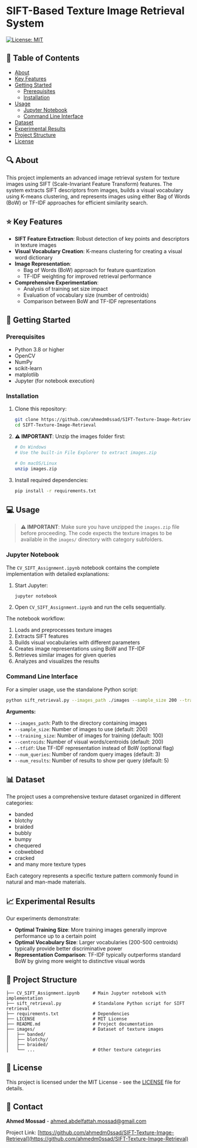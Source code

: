 # SIFT-Based Texture Image Retrieval System

[![License: MIT](https://img.shields.io/badge/License-MIT-yellow.svg)](https://opensource.org/licenses/MIT)

## 📝 Table of Contents
- [About](#about)
- [Key Features](#features)
- [Getting Started](#getting-started)
  - [Prerequisites](#prerequisites)
  - [Installation](#installation)
- [Usage](#usage)
  - [Jupyter Notebook](#jupyter-notebook)
  - [Command Line Interface](#command-line-interface)
- [Dataset](#dataset)
- [Experimental Results](#experimental-results)
- [Project Structure](#project-structure)
- [License](#license)

## 🔍 About <a name="about"></a>

This project implements an advanced image retrieval system for texture images using SIFT (Scale-Invariant Feature Transform) features. The system extracts SIFT descriptors from images, builds a visual vocabulary using K-means clustering, and represents images using either Bag of Words (BoW) or TF-IDF approaches for efficient similarity search.

## ⭐ Key Features <a name="features"></a>

- **SIFT Feature Extraction**: Robust detection of key points and descriptors in texture images
- **Visual Vocabulary Creation**: K-means clustering for creating a visual word dictionary
- **Image Representation**:
  - Bag of Words (BoW) approach for feature quantization
  - TF-IDF weighting for improved retrieval performance
- **Comprehensive Experimentation**:
  - Analysis of training set size impact
  - Evaluation of vocabulary size (number of centroids)
  - Comparison between BoW and TF-IDF representations

## 🚀 Getting Started <a name="getting-started"></a>

### Prerequisites <a name="prerequisites"></a>

- Python 3.8 or higher
- OpenCV
- NumPy
- scikit-learn
- matplotlib
- Jupyter (for notebook execution)

### Installation <a name="installation"></a>

1. Clone this repository:
   ```bash
   git clone https://github.com/ahmedm0ssad/SIFT-Texture-Image-Retrieval.git
   cd SIFT-Texture-Image-Retrieval
   ```

2. **⚠️ IMPORTANT**: Unzip the images folder first:
   ```bash
   # On Windows
   # Use the built-in File Explorer to extract images.zip
   
   # On macOS/Linux
   unzip images.zip
   ```

3. Install required dependencies:
   ```bash
   pip install -r requirements.txt
   ```

## 💻 Usage <a name="usage"></a>

> **⚠️ IMPORTANT**: Make sure you have unzipped the `images.zip` file before proceeding. The code expects the texture images to be available in the `images/` directory with category subfolders.

### Jupyter Notebook <a name="jupyter-notebook"></a>

The `CV_SIFT_Assignment.ipynb` notebook contains the complete implementation with detailed explanations:

1. Start Jupyter:
   ```bash
   jupyter notebook
   ```

2. Open `CV_SIFT_Assignment.ipynb` and run the cells sequentially.

The notebook workflow:
1. Loads and preprocesses texture images
2. Extracts SIFT features
3. Builds visual vocabularies with different parameters
4. Creates image representations using BoW and TF-IDF
5. Retrieves similar images for given queries
6. Analyzes and visualizes the results

### Command Line Interface <a name="command-line-interface"></a>

For a simpler usage, use the standalone Python script:

```bash
python sift_retrieval.py --images_path ./images --sample_size 200 --training_size 100 --centroids 200 --tfidf --num_queries 3
```

**Arguments:**
- `--images_path`: Path to the directory containing images
- `--sample_size`: Number of images to use (default: 200)
- `--training_size`: Number of images for training (default: 100)
- `--centroids`: Number of visual words/centroids (default: 200)
- `--tfidf`: Use TF-IDF representation instead of BoW (optional flag)
- `--num_queries`: Number of random query images (default: 3)
- `--num_results`: Number of results to show per query (default: 5)

## 📊 Dataset <a name="dataset"></a>

The project uses a comprehensive texture dataset organized in different categories:
- banded
- blotchy
- braided
- bubbly
- bumpy
- chequered
- cobwebbed
- cracked
- and many more texture types

Each category represents a specific texture pattern commonly found in natural and man-made materials.

## 📈 Experimental Results <a name="experimental-results"></a>

Our experiments demonstrate:
- **Optimal Training Size**: More training images generally improve performance up to a certain point
- **Optimal Vocabulary Size**: Larger vocabularies (200-500 centroids) typically provide better discriminative power
- **Representation Comparison**: TF-IDF typically outperforms standard BoW by giving more weight to distinctive visual words

## 📁 Project Structure <a name="project-structure"></a>

```
├── CV_SIFT_Assignment.ipynb     # Main Jupyter notebook with implementation
├── sift_retrieval.py            # Standalone Python script for SIFT retrieval
├── requirements.txt             # Dependencies
├── LICENSE                      # MIT License
├── README.md                    # Project documentation
├── images/                      # Dataset of texture images
│   ├── banded/
│   ├── blotchy/
│   ├── braided/
│   └── ...                      # Other texture categories
```

## 📜 License <a name="license"></a>

This project is licensed under the MIT License - see the [LICENSE](LICENSE) file for details.

## 📧 Contact

**Ahmed Mossad** - [ahmed.abdelfattah.mossad@gmail.com](mailto:ahmed.abdelfattah.mossad@gmail.com)

Project Link: [https://github.com/ahmedm0ssad/SIFT-Texture-Image-Retrieval](https://github.com/ahmedm0ssad/SIFT-Texture-Image-Retrieval)